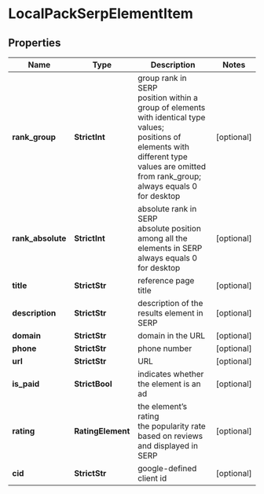 # LocalPackSerpElementItem


## Properties

| Name | Type | Description | Notes |
|------------ | ------------- | ------------- | -------------|
**rank_group** | **StrictInt** | group rank in SERP<br>position within a group of elements with identical type values;<br>positions of elements with different type values are omitted from rank_group;<br>always equals 0 for desktop |[optional]|
**rank_absolute** | **StrictInt** | absolute rank in SERP<br>absolute position among all the elements in SERP<br>always equals 0 for desktop |[optional]|
**title** | **StrictStr** | reference page title |[optional]|
**description** | **StrictStr** | description of the results element in SERP |[optional]|
**domain** | **StrictStr** | domain in the URL |[optional]|
**phone** | **StrictStr** | phone number |[optional]|
**url** | **StrictStr** | URL |[optional]|
**is_paid** | **StrictBool** | indicates whether the element is an ad |[optional]|
**rating** | **RatingElement** | the element’s rating<br>the popularity rate based on reviews and displayed in SERP |[optional]|
**cid** | **StrictStr** | google-defined client id |[optional]|